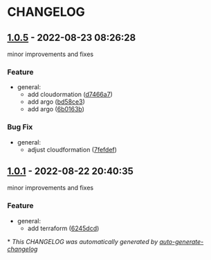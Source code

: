 # CHANGELOG

## [1.0.5](https://github.com/bridgecrewio/changelog-hosted/releases/tag/1.0.5) - 2022-08-23 08:26:28

minor improvements and fixes

### Feature

- general:
  - add cloudormation ([d7466a7](https://github.com/bridgecrewio/changelog-hosted/commit/d7466a7deb605ad6c28579dfb54c1edc24c98dcf))
  - add argo ([bd58ce3](https://github.com/bridgecrewio/changelog-hosted/commit/bd58ce3a44cfcca1f746617d243d386a883d96b7))
  - add argo ([6b0163b](https://github.com/bridgecrewio/changelog-hosted/commit/6b0163b4e18a21f1861e60cfa4794c25d5af9d58))

### Bug Fix

- general:
  - adjust cloudformation ([7fefdef](https://github.com/bridgecrewio/changelog-hosted/commit/7fefdef56ca4f34b1e5c0191111fbdb49c74b698))

## [1.0.1](https://github.com/bridgecrewio/changelog-hosted/releases/tag/1.0.1) - 2022-08-22 20:40:35

minor improvements and fixes

### Feature

- general:
  - add terraform ([6245dcd](https://github.com/bridgecrewio/changelog-hosted/commit/6245dcd5ad77d20021296696519a1d21aeec2844))

\* *This CHANGELOG was automatically generated by [auto-generate-changelog](https://github.com/BobAnkh/auto-generate-changelog)*
